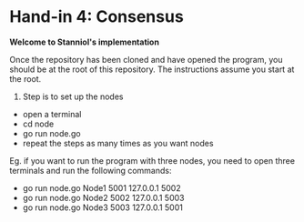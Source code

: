 # Hand-in 4: Consensus

**Welcome to Stanniol's implementation**

Once the repository has been cloned and have opened the program, you should be at the root of this repository.
The instructions assume you start at the root.

1. Step is to set up the nodes
- open a terminal
- cd node
- go run node.go <name> <port> <nextNodeIP> <nextNodePort>
- repeat the steps as many times as you want nodes

Eg. if you want to run the program with three nodes, you need to open three terminals
and run the following commands:
- go run node.go Node1 5001 127.0.0.1 5002
- go run node.go Node2 5002 127.0.0.1 5003
- go run node.go Node3 5003 127.0.0.1 5001
